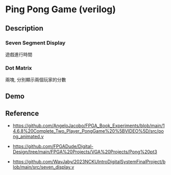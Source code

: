 # Ping Pong Game (verilog)

## Description

### Seven Segment Display

遊戲進行時間

### Dot Matrix

兩塊, 分別顯示兩個玩家的分數

## Demo

## Reference

- https://github.com/AngeloJacobo/FPGA_Book_Experiments/blob/main/14.6.8%20Complete_Two_Player_PongGame%20%5BVIDEO%5D/src/pong_animated.v

- https://github.com/FPGADude/Digital-Design/tree/main/FPGA%20Projects/VGA%20Projects/Pong%20pt3

- https://github.com/WavJaby/2023NCKUIntroDigitalSystemFinalProject/blob/main/src/seven_display.v

